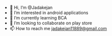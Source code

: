 - 👋 Hi, I’m @Jadakejan
- 👀 I’m interested in android applications
- 🌱 I’m currently learning BCA
- 💞️ I’m looking to collaborate on play store
- 📫 How to reach me [jadakejan11889@gmail.com
](https://github.com/Jadakejan)
<!---
Jadakejan/Jadakejan is a ✨ special ✨ repository because its `README.md` (this file) appears on your GitHub profile.
You can click the Preview link to take a look at your changes.
--->

